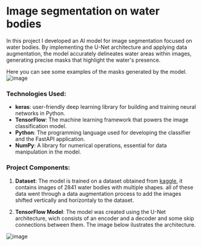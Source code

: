 # Image segmentation on water bodies

In this project I developed an AI model for image segmentation focused on water bodies. By implementing the U-Net architecture and applying data augmentation, the model accurately delineates water areas within images, generating precise masks that highlight the water's presence.

Here you can see some examples of the masks generated by the model.
![image](https://github.com/MarcoFidelVasquezRivera/image-segmentation/assets/54719844/093590f3-0559-4009-b019-9440cf19bcc9)

### Technologies Used:

- **keras**: user-friendly deep learning library for building and training neural networks in Python.
- **TensorFlow**: The machine learning framework that powers the image classification model.
- **Python**: The programming language used for developing the classifier and the FastAPI application.
- **NumPy**: A library for numerical operations, essential for data manipulation in the model.

### Project Components:

1. **Dataset**: The model is trained on a dataset obtained from [kaggle](https://www.kaggle.com/datasets/franciscoescobar/satellite-images-of-water-bodies), it contains images of 2841 water bodies with multiple shapes. all of these data went through a data augmentation process to add the images shifted vertically and horizontaly to the dataset.


2. **TensorFlow Model**: The model was created using the U-Net architecture, wich consists of an encoder and a decoder and some skip connections between them. The image below ilustrates the architecture.

![image](https://github.com/MarcoFidelVasquezRivera/image-segmentation/assets/54719844/6047be75-507e-4db1-a070-4d3fe8766c28)

